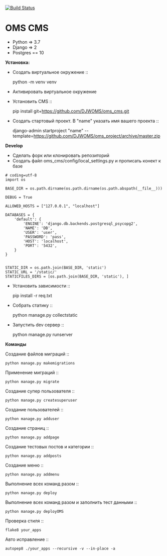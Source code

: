 [![Build Status](https://travis-ci.org/DJWOMS/WomsTeam.svg?branch=master)](https://travis-ci.org/DJWOMS/WomsTeam)

# OMS CMS
 
- Python => 3.7
- Django => 2
- Postgres == 10

**Установка:**
- Создать виртуальное окружение ::


    python -m venv venv
    
- Активировать виртуальное окружение
- Установить CMS ::


    pip install git+https://github.com/DJWOMS/oms_cms.git
    
- Создать стартовый проект. В "name" указать имя вашего проекта ::

    
    django-admin startproject "name" --template=https://github.com/DJWOMS/oms_project/archive/master.zip

**Develop**
- Сделать форк или клонировать репозиторий
- Создать файл oms_cms/config/local_settings.py и прописать конект к базе
````
# coding=utf-8
import os

BASE_DIR = os.path.dirname(os.path.dirname(os.path.abspath(__file__)))

DEBUG = True

ALLOWED_HOSTS = ["127.0.0.1", "localhost"]

DATABASES = {
    'default': {
        'ENGINE': 'django.db.backends.postgresql_psycopg2',
        'NAME': 'DB',
        'USER': 'user',
        'PASSWORD': 'pass',
        'HOST': 'localhost',
        'PORT': '5432',
    }
}


STATIC_DIR = os.path.join(BASE_DIR, 'static')
STATIC_URL = '/static/'
STATICFILES_DIRS = [os.path.join(BASE_DIR, 'static'), ]
````
- Установить зависимости ::


    pip install -r req.txt
    
- Собрать статику ::


    python manage.py collectstatic
    
- Запустить dev сервер ::


    python manage.py runserver

**Команды**

Создание файлов миграций ::

    python manage.py makemigrations
    
Применение миграций ::

    python manage.py migrate

Создание супер пользователя ::

    python manage.py createsuperuser

Создание пользователей ::

    python manage.py adduser

Создание страниц ::

    python manage.py addpage

Создание тестовых постов и категории ::

    python manage.py addposts

Создание меню ::

    python manage.py addmenu

Выполнение всех команд разом ::

    python manage.py deploy

Выполнение всех команд разом и заполнить тест данными ::

    python manage.py deployOMS
    
Проверка стиля ::

    flake8 your_apps

Авто исправление ::

    autopep8 ./your_apps --recursive -v --in-place -a



